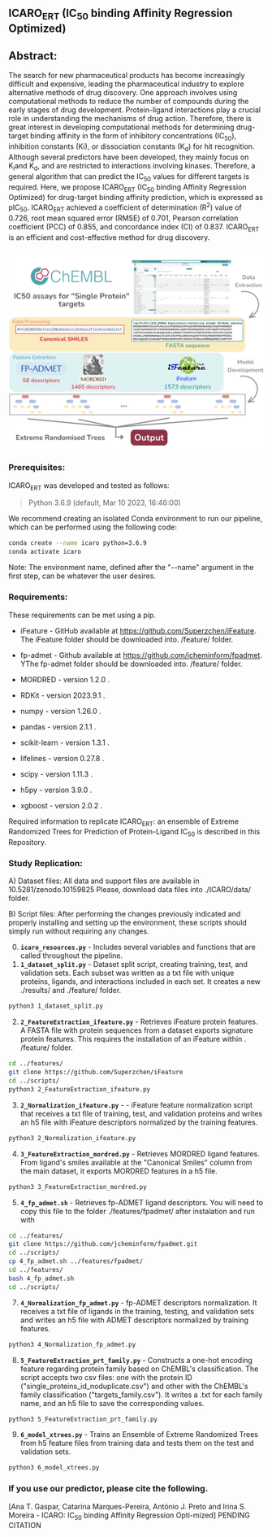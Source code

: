 ## ICARO<sub>ERT</sub> (IC<sub>50</sub> binding Affinity Regression Optimized)

## Abstract: 
The search for new pharmaceutical products has become increasingly difficult and expensive, leading the pharmaceutical industry to explore alternative methods of drug discovery. One approach involves using computational methods to reduce the number of compounds during the early stages of drug development. Protein-ligand interactions play a crucial role in understanding the mechanisms of drug action. Therefore, there is great interest in developing computational methods for determining drug-target binding affinity in the form of inhibitory concentrations (IC<sub>50</sub>), inhibition constants (Ki), or dissociation constants (K<sub>d</sub>) for hit recognition. Although several predictors have been developed, they mainly focus on K<sub>i</sub>and K<sub>d</sub>, and are restricted to interactions involving kinases. Therefore, a general algorithm that can predict the IC<sub>50</sub> values for different targets is required. Here, we propose ICARO<sub>ERT</sub> (IC<sub>50</sub> binding Affinity Regression Optimized) for drug-target binding affinity prediction, which is expressed as pIC<sub>50</sub>. ICARO<sub>ERT</sub> achieved a coefficient of determination (R<sup>2</sup>) value of 0.726, root mean squared error (RMSE) of 0.701, Pearson correlation coefficient (PCC) of 0.855, and concordance index (CI) of 0.837. ICARO<sub>ERT</sub> is an efficient and cost-effective method for drug discovery.

![Graphical Abstract](Graphical_Abstract.png)⁩

### Prerequisites:
ICARO<sub>ERT</sub> was developed and tested as follows:
> Python 3.6.9 (default, Mar 10 2023, 16:46:00)

We recommend creating an isolated Conda environment to run our pipeline, which can be performed using the following code:
```bash
conda create --name icaro python=3.6.9
conda activate icaro
```
Note: The environment name, defined after the "--name" argument in the first step, can be whatever the user desires.

### Requirements:
These requirements can be met using a pip.

* iFeature - GitHub available at https://github.com/Superzchen/iFeature. The iFeature folder should be downloaded into. /feature/ folder.

* fp-admet - Github available at https://github.com/jcheminform/fpadmet. YThe fp-admet folder should be downloaded into. /feature/ folder.
  
* MORDRED - version 1.2.0 .
* RDKit - version 2023.9.1 .
* numpy - version 1.26.0 .
* pandas - version 2.1.1 .
* scikit-learn - version 1.3.1 .
* lifelines - version 0.27.8 .
* scipy - version 1.11.3 .
* h5py - version 3.9.0 .
* xgboost - version 2.0.2 .


Required information to replicate ICARO<sub>ERT</sub>: an ensemble of Extreme Randomized Trees for Prediction of Protein-Ligand IC<sub>50</sub> is described in this Repository.

### Study Replication:
A) Dataset files: All data and support files are available in 10.5281/zenodo.10159825
   Please, download data files into ./ICARO/data/ folder.

B) Script files:
After performing the changes previously indicated and properly installing and setting up the environment, these scripts should simply run without requiring any changes.

 0) **```icaro_resources.py```** - Includes several variables and functions that are called throughout the pipeline.
 1) **```1_dataset_split.py```** - Dataset split script, creating training, test, and validation sets. Each subset was written as a txt file with unique proteins, ligands, and interactions included in each set. It creates a new ./results/ and ./feature/ folder.

```bash
python3 1_dataset_split.py
```

 2) **```2_FeatureExtraction_ifeature.py```** - Retrieves iFeature protein features. A FASTA file with protein sequences from a dataset exports signature protein features. This requires the installation of an iFeature within . /feature/ folder.

```bash
cd ../features/
git clone https://github.com/Superzchen/iFeature
cd ../scripts/
python3 2_FeatureExtraction_ifeature.py
```
 3) **```2_Normalization_ifeature.py```** - - iFeature feature normalization script that receives a txt file of training, test, and validation proteins and writes an h5 file with iFeature descriptors normalized by the training features.

```bash
python3 2_Normalization_ifeature.py
```

 4) **```3_FeatureExtraction_mordred.py```** - Retrieves MORDRED ligand features. From ligand's smiles available at the "Canonical Smiles" column from the main dataset, it exports MORDRED features in a h5 file.

```bash
python3 3_FeatureExtraction_mordred.py
```

 5) **```4_fp_admet.sh```** - Retrieves fp-ADMET ligand descriptors. You will need to copy this file to the folder ./features/fpadmet/ after instalation and run with
```bash
cd ../features/
git clone https://github.com/jcheminform/fpadmet.git
cd ../scripts/
cp 4_fp_admet.sh ../features/fpadmet/
cd ../features/
bash 4_fp_admet.sh
cd ../scripts/
```

 7) **```4_Normalization_fp_admet.py```** - fp-ADMET descriptors normalization. It receives a txt file of ligands in the training, testing, and validation sets and writes an h5 file with ADMET descriptors normalized by training features.

```bash
python3 4_Normalization_fp_admet.py
```

 8) **```5_FeatureExtraction_prt_family.py```** - Constructs a one-hot encoding feature regarding protein family based on ChEMBL's classification. The script accepts two csv files: one with the protein ID ("single_proteins_id_noduplicate.csv") and other with the ChEMBL's family classification ("targets_family.csv"). It writes a .txt for each family name, and an h5 file to save the corresponding values.

```bash
python3 5_FeatureExtraction_prt_family.py
```

 9)  **```6_model_xtrees.py```** - Trains an Ensemble of Extreme Randomized Trees from h5 feature files from training data and tests them on the test and validation sets.
```bash
python3 6_model_xtrees.py
```

### If you use our predictor, please cite the following.

[Ana T. Gaspar, Catarina Marques-Pereira, António J. Preto and Irina S. Moreira - ICARO: IC<sub>50</sub> binding Affinity Regression Opti-mized] PENDING CITATION
